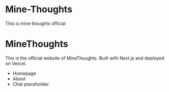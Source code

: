 # Mine-Thoughts
This is mine thoughts official 
# MineThoughts

This is the official website of MineThoughts. Built with Next.js and deployed on Vercel.

- Homepage
- About
- Chat placeholder
